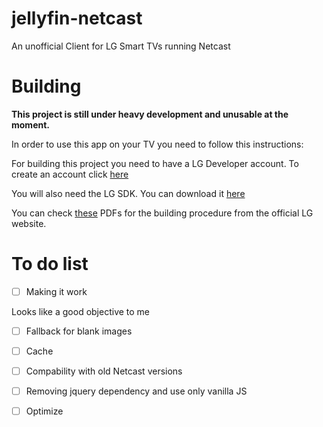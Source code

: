 # jellyfin-netcast
An unofficial Client for LG Smart TVs running Netcast

# Building
**This project is still under heavy development and unusable at the moment.**

In order to use this app on your TV you need to follow this instructions:

For building this project you need to have a LG Developer account. To create an account click [here](https://us.lgaccount.com/login/sign_in)

You will also need the LG SDK. You can download it [here](http://webostv.developer.lge.com/discover/netcast/sdk/netcast-sdk-v301/)

You can check [these](http://webostv.developer.lge.com/discover/netcast/document/) PDFs for the building procedure from the official LG website.

# To do list
- [ ] Making it work

Looks like a good objective to me

- [ ] Fallback for blank images

- [ ] Cache

- [ ] Compability with old Netcast versions

- [ ] Removing jquery dependency and use only vanilla JS

- [ ] Optimize
